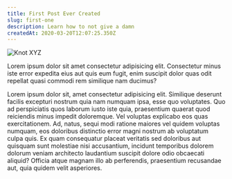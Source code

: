 ```yaml
---
title: First Post Ever Created
slug: first-one
description: Learn how to not give a damn
createdAt: 2020-03-20T12:07:25.350Z
---
```


![Knot XYZ](untitled.png)

Lorem ipsum dolor sit amet consectetur adipisicing elit. Consectetur minus iste error expedita eius aut quis eum fugit, enim suscipit dolor quas odit repellat quasi commodi rem similique nam ducimus?

Lorem ipsum dolor sit, amet consectetur adipisicing elit. Similique deserunt facilis excepturi nostrum quia nam numquam ipsa, esse quo voluptates. Quo ad perspiciatis quos laborum iusto iste quia, praesentium quaerat quod reiciendis minus impedit doloremque. Vel voluptas explicabo eos quas exercitationem. Ad, natus, sequi modi ratione maiores vel quidem voluptas numquam, eos doloribus distinctio error magni nostrum ab voluptatum culpa quis. Ex quam consequatur placeat veritatis sed doloribus aut quisquam sunt molestiae nisi accusantium, incidunt temporibus dolorem dolorum veniam architecto laudantium suscipit dolore odio obcaecati aliquid? Officia atque magnam illo ab perferendis, praesentium recusandae aut, quia quidem velit asperiores.
